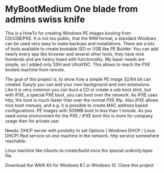 # MyBootMedium One blade from admins swiss knife
This is a HowTo for creating Windows PE images booting from CD/USB/PXE.
It is not too public, that the WIM format, a standard Windows can be used very easy to make backups and installations.
There are a lots of tools available to create bootable ISO or USB like PE Builder. You can add nearly every app like browser and several other tools, they have nice frontends and are heavy loaed with functionality.
My basic needs are simple, so I added only SSH and UltraVNC. This allows to reach the PXE booted machine from remote.

The goal of this project is, to show how a simple PE image 32/64 bit can created. Easyly you can add your own background and
own extensions.
Like it is very common you can burn a CD or create a usb boot stick, but with iPXE, a special PXE boot, you can boot over the network. As iPXE uses http, the boot is much faster than over the normal PXE tftp. Also iPXE allows nice boot menues, and e.g. it is possible to create MAC address based configurations. PE images with 500MB boot in less than 1 minute.
As you need some environment for the PXE / iPXE boot this is more for company usage then for private use:

Needs:
DHCP server with posibilty to set Options ( Windows DHCP / Linux DHCP)
tfpd service on one machine in the network.
http service somewhere reachable.

Linux machine like Ubuntu to create/build once the special undionly.kpxe file.

Download the WAIK Kit for Windows 8.1 or Windows 10.
Clone this project

